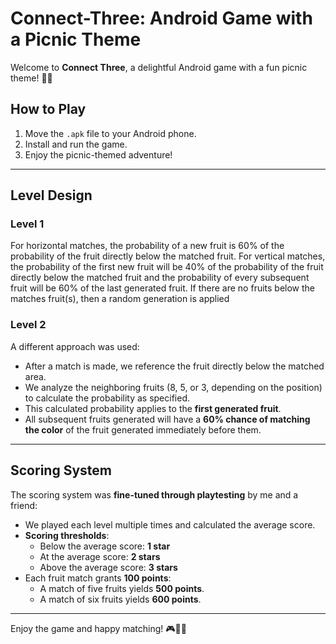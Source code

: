 # Connect-Three: Android Game with a Picnic Theme

Welcome to **Connect Three**, a delightful Android game with a fun picnic theme! 🧺🍓

## How to Play
1. Move the `.apk` file to your Android phone.
2. Install and run the game.
3. Enjoy the picnic-themed adventure!

---

## Level Design

### Level 1
For horizontal matches, the probability of a new fruit is 60% of the probability of the fruit directly below the matched fruit.
For vertical matches, the probability of the first new fruit will be 40% of the probability of the fruit directly below the matched fruit and the probability of every subsequent fruit will be 60% of the last generated fruit.
If there are no fruits below the matches fruit(s), then a random generation is applied

### Level 2
A different approach was used:
- After a match is made, we reference the fruit directly below the matched area.
- We analyze the neighboring fruits (8, 5, or 3, depending on the position) to calculate the probability as specified.
- This calculated probability applies to the **first generated fruit**. 
- All subsequent fruits generated will have a **60% chance of matching the color** of the fruit generated immediately before them.

---

## Scoring System

The scoring system was **fine-tuned through playtesting** by me and a friend:
- We played each level multiple times and calculated the average score.
- **Scoring thresholds**:
  - Below the average score: **1 star**
  - At the average score: **2 stars**
  - Above the average score: **3 stars**
- Each fruit match grants **100 points**:
  - A match of five fruits yields **500 points**.
  - A match of six fruits yields **600 points**.

---

Enjoy the game and happy matching! 🎮🍉🍊

